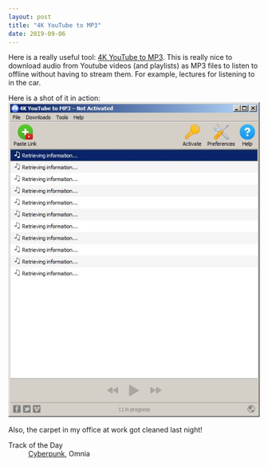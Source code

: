 ```yaml
---
layout: post
title: "4K YouTube to MP3"
date: 2019-09-06
---
```


<p>
Here is a really useful tool: <a href="https://www.4kdownload.com/products/product-youtubetomp3/?r=free_license">4K YouTube to MP3</a>. This is really nice to download audio from Youtube videos (and playlists) as MP3 files to listen to offline without having to stream them. For example, lectures for listening to in the car.</p>

<p>Here is a shot of it in action:<br>
<img src="/graphics/4kYoutubeToMP3.jpg">
</p>

<p>Also, the carpet in my office at work got cleaned last night!</p>

<dl>
  <dt>Track of the Day</dt>
  <dd><A href="https://www.youtube.com/watch?v=BQ7ayVDxCO0">Cyberpunk</a>, Omnia</dd>
</dl>



